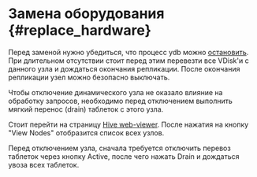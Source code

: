# Замена оборудования {#replace_hardware}

Перед заменой нужно убедиться, что процесс ydb можно [остановить](../maintenance-without-outages.md#restart-or-stop-node).
При длительном отсутствии стоит перед этим перевезти все VDisk'и с данного узла и дождаться окончания репликации.
После окончания репликации узел можно безопасно выключать.

Чтобы отключение динамического узла не оказало влияние на обработку запросов, необходимо перед отключением выполнить мягкий перенос (drain) таблеток с этого узла.

Стоит перейти на страницу [Hive web-viewer](../embedded_monitoring/hive.md).
После нажатия на кнопку "View Nodes" отобразится список всех узлов.

Перед отключением узла, сначала требуется отключить перевоз таблеток через кнопку Active, после чего нажать Drain и дождаться увоза всех таблеток.
